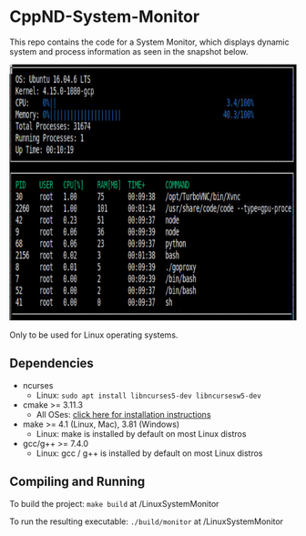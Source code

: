 # CppND-System-Monitor

This repo contains the code for a System Monitor, which displays dynamic system and process information as seen in the snapshot below.

<img src="Example.PNG" height="450" />

Only to be used for Linux operating systems.

## Dependencies
* ncurses
  * Linux: `sudo apt install libncurses5-dev libncursesw5-dev`
* cmake >= 3.11.3
  * All OSes: [click here for installation instructions](https://cmake.org/install/)
* make >= 4.1 (Linux, Mac), 3.81 (Windows)
  * Linux: make is installed by default on most Linux distros
* gcc/g++ >= 7.4.0
  * Linux: gcc / g++ is installed by default on most Linux distros

## Compiling and Running
To build the project: `make build` at /LinuxSystemMonitor

To run the resulting executable: `./build/monitor` at /LinuxSystemMonitor
